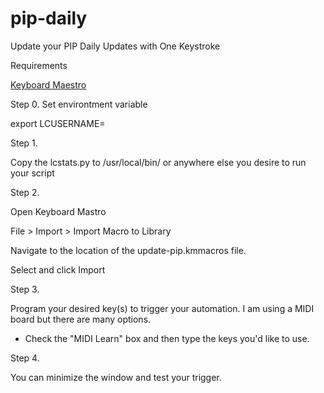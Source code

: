 # pip-daily

Update your PIP Daily Updates with One Keystroke

Requirements

[Keyboard Maestro](https://www.keyboardmaestro.com/main/)



Step 0. Set environtment variable

export LCUSERNAME=<Leectode Username>

Step 1.

Copy the lcstats.py to /usr/local/bin/ or anywhere else you desire to run your script

Step 2.

Open Keyboard Mastro

File > Import > Import Macro to Library

Navigate to the location of the update-pip.kmmacros file.

Select and click Import

Step 3. 

Program your desired key(s) to trigger your automation. I am using a MIDI board but there are many options.

* Check the "MIDI Learn" box and then type the keys you'd like to use.

Step 4.

You can minimize the window and test your trigger.
